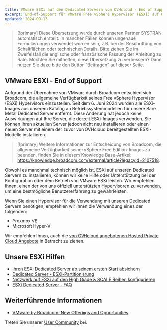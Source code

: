 ```yaml
---
title: VMware ESXi auf den Dedicated Servern von OVHcloud - End of Support
excerpt: End-of-Support für VMware Free vSphere Hypervisor (ESXi) auf OVHcloud Dedicated Servern
updated: 2024-09-13
---
```


> [!primary]
> Diese Übersetzung wurde durch unseren Partner SYSTRAN automatisch erstellt. In manchen Fällen können ungenaue Formulierungen verwendet worden sein, z.B. bei der Beschriftung von Schaltflächen oder technischen Details. Bitte ziehen Sie im Zweifelsfall die englische oder französische Fassung der Anleitung zu Rate. Möchten Sie mithelfen, diese Übersetzung zu verbessern? Dann nutzen Sie dazu bitte den Button "Beitragen" auf dieser Seite.
>

## VMware ESXi - End of Support

Aufgrund der Übernahme von VMware durch Broadcom entschied sich Broadcom, die allgemeine Verfügbarkeit seines Free vSphere Hypervisor (ESXi) Hypervisors einzustellen. Seit dem 6. Juni 2024 wurden alle ESXi-Images aus unserem Katalog an Betriebssystemmodellen für unsere Bare Metal Dedicated Server entfernt. Diese Änderung hat jedoch keine Auswirkungen auf Ihre Server, die derzeit ESXi-Images verwenden. Sie können Ihren aktuellen Server jedoch nicht neu installieren oder einen neuen Server mit einem der zuvor von OVHcloud bereitgestellten ESXi-Modelle installieren.

> [!primary]
> Weitere Informationen zur Entscheidung von Broadcom, die allgemeine Verfügbarkeit seiner vSphere Free Edition-Images zu beenden, finden Sie in diesem Knowledge Base-Artikel: <https://knowledge.broadcom.com/external/article?legacyId=2107518>.

Obwohl es manchmal technisch möglich ist, ESXi auf unseren Dedicated Servern zu installieren, können wir keine Hilfe oder Unterstützung bei der Konfiguration oder dem Betrieb von VMware ESXi leisten. Wir empfehlen Ihnen, einen der von uns offiziell unterstützten Hypervisoren zu verwenden, um eine bestmögliche Benutzererfahrung zu gewährleisten.

Wenn Sie einen Hypervisor für die Verwendung mit unseren Dedicated Servern benötigen, empfehlen wir Ihnen die Verwendung eines der folgenden:

- Proxmox VE
- Microsoft Hyper-V

Wir empfehlen Ihnen, auch die [von OVHcloud angebotenen Hosted Private Cloud Angebote](/links/hosted-private-cloud/hosted-private-cloud) in Betracht zu ziehen.

## Unsere ESXi Hilfen

- [Ihren ESXi Dedicated Server ab seinem ersten Start absichern](/pages/bare_metal_cloud/dedicated_servers/esxi-hardening)
- [Dedicated Server - ESXi-Partitionierung](/pages/bare_metal_cloud/dedicated_servers/esxi-partitioning)
- [Netzwerk auf ESXi auf den High Grade & SCALE Reihen konfigurieren](/pages/bare_metal_cloud/dedicated_servers/esxi-network-HG-Scale)
- [ESXi Dedicated Server - FAQ](https://help.ovhcloud.com/csm/en-gb-dedicated-servers-esxi-faq?id=kb_article_view&sysparm_article=KB0056381)

## Weiterführende Informationen

- [VMware by Broadcom: New Offerings and Opportunities](https://blog.ovhcloud.com/vmware-by-broadcom-new-offerings-and-opportunities-vcf/)

Treten Sie unserer [User Community](/links/community) bei.